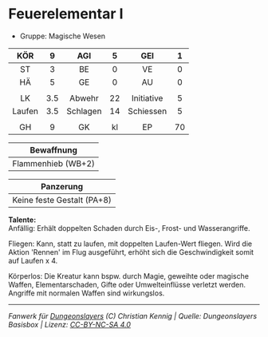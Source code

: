 # Feuerelementar I  
- Gruppe: Magische Wesen  

| KÖR | 9 | AGI | 5 | GEI | 1 |
| :-: | :-: | :-: | :-: | :-: | :-: |
| ST | 3 | BE | 0 | VE | 0 |
| HÄ | 5 | GE | 0 | AU | 0 |
|  |
| LK | 3.5 | Abwehr | 22 | Initiative | 5 |
| Laufen | 3.5 | Schlagen | 14 | Schiessen | 5 |
|  |
| GH | 9 | GK | kl | EP | 70 |

| Bewaffnung |
| --- |
| Flammenhieb (WB+2) |


| Panzerung |
| --- |
| Keine feste Gestalt (PA+8) |


**Talente:**  
Anfällig: Erhält doppelten Schaden durch Eis-, Frost- und Wasserangriffe.

Fliegen: Kann, statt zu laufen, mit doppelten Laufen-Wert fliegen. Wird die Aktion 'Rennen' im Flug ausgeführt, erhöht sich die Geschwindigkeit somit auf Laufen x 4.

Körperlos: Die Kreatur kann bspw. durch Magie, geweihte oder magische Waffen, Elementarschaden, Gifte oder Umwelteinflüsse verletzt werden. Angriffe mit normalen Waffen sind wirkungslos.





___
*Fanwerk für [Dungeonslayers](https://www.dungeonslayers.net/) (C) Christian Kennig | Quelle: Dungeonslayers Basisbox | Lizenz: [CC-BY-NC-SA 4.0](https://creativecommons.org/licenses/by-nc-sa/4.0/deed.de)*
